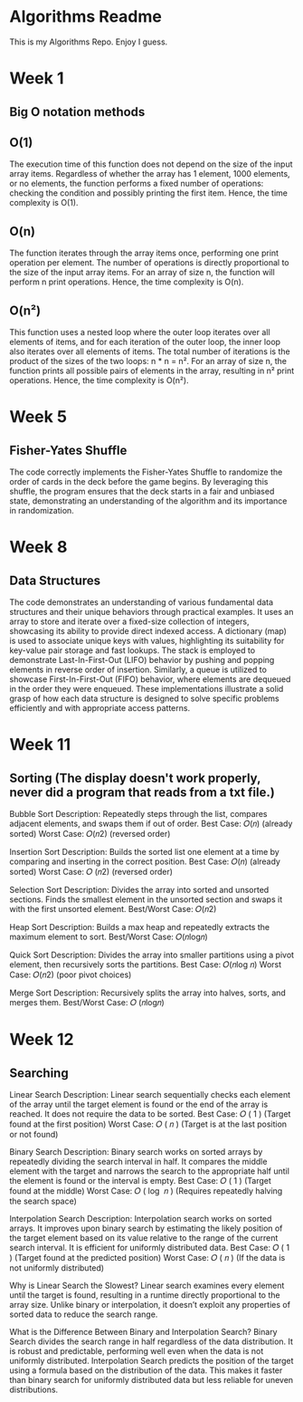 # Algorithms  Readme

This is my  Algorithms Repo.
Enjoy I guess.

# Week 1

## Big O notation methods

## O(1)
The execution time of this function does not depend on the size of the input array items.
Regardless of whether the array has 1 element, 1000 elements, or no elements, the function performs a fixed number of operations: checking the condition and possibly printing the first item.
Hence, the time complexity is O(1).

## O(n)
The function iterates through the array items once, performing one print operation per element.
The number of operations is directly proportional to the size of the input array items.
For an array of size n, the function will perform n print operations.
Hence, the time complexity is O(n).

## O(n²)
This function uses a nested loop where the outer loop iterates over all elements of items, and for each iteration of the outer loop, the inner loop also iterates over all elements of items.
The total number of iterations is the product of the sizes of the two loops: n * n = n².
For an array of size n, the function prints all possible pairs of elements in the array, resulting in n² print operations.
Hence, the time complexity is O(n²).


# Week 5

## Fisher-Yates Shuffle

The code correctly implements the Fisher-Yates Shuffle to randomize the order of cards in the deck before the game begins. 
By leveraging this shuffle, the program ensures that the deck starts in a fair and unbiased state, demonstrating an understanding of the algorithm and its importance in randomization.


# Week 8

## Data Structures

The code demonstrates an understanding of various fundamental data structures and their unique behaviors through practical examples. 
It uses an array to store and iterate over a fixed-size collection of integers, showcasing its ability to provide direct indexed access. 
A dictionary (map) is used to associate unique keys with values, highlighting its suitability for key-value pair storage and fast lookups. 
The stack is employed to demonstrate Last-In-First-Out (LIFO) behavior by pushing and popping elements in reverse order of insertion. Similarly, a queue is utilized to showcase First-In-First-Out (FIFO) behavior, where elements are dequeued in the order they were enqueued. 
These implementations illustrate a solid grasp of how each data structure is designed to solve specific problems efficiently and with appropriate access patterns.

# Week 11

## Sorting (The display doesn't work properly, never did a program that reads from a txt file.)

Bubble Sort Description: Repeatedly steps through the list, compares adjacent elements, and swaps them if out of order. 
Best Case: 𝑂(𝑛) (already sorted) 
Worst Case: 𝑂(𝑛2) (reversed order)

Insertion Sort Description: Builds the sorted list one element at a time by comparing and inserting in the correct position. 
Best Case: 𝑂(𝑛) (already sorted) 
Worst Case: 𝑂 (𝑛2) (reversed order)

Selection Sort Description: Divides the array into sorted and unsorted sections. Finds the smallest element in the unsorted section and swaps it with the first unsorted element. 
Best/Worst Case: 𝑂(𝑛2)

Heap Sort Description: Builds a max heap and repeatedly extracts the maximum element to sort. 
Best/Worst Case: 𝑂(𝑛log𝑛)

Quick Sort Description: Divides the array into smaller partitions using a pivot element, then recursively sorts the partitions. 
Best Case: 𝑂(𝑛log ⁡𝑛)
Worst Case: 𝑂(𝑛2) (poor pivot choices)

Merge Sort Description: Recursively splits the array into halves, sorts, and merges them. 
Best/Worst Case: 𝑂 (𝑛log𝑛)

# Week 12

## Searching

Linear Search Description: Linear search sequentially checks each element of the array until the target element is found or the end of the array is reached. It does not require the data to be sorted. 
Best Case: 𝑂 ( 1 ) (Target found at the first position) 
Worst Case: 𝑂 ( 𝑛 ) (Target is at the last position or not found)

Binary Search Description: Binary search works on sorted arrays by repeatedly dividing the search interval in half. It compares the middle element with the target and narrows the search to the appropriate half until the element is found or the interval is empty. 
Best Case: 𝑂 ( 1 ) (Target found at the middle) 
Worst Case: 𝑂 ( log ⁡ 𝑛 ) (Requires repeatedly halving the search space)

Interpolation Search Description: Interpolation search works on sorted arrays. It improves upon binary search by estimating the likely position of the target element based on its value relative to the range of the current search interval. It is efficient for uniformly distributed data. 
Best Case: 𝑂 ( 1 ) (Target found at the predicted position) 
Worst Case: 𝑂 ( 𝑛 ) (If the data is not uniformly distributed)

Why is Linear Search the Slowest? 
Linear search examines every element until the target is found, resulting in a runtime directly proportional to the array size. Unlike binary or interpolation, it doesn’t exploit any properties of sorted data to reduce the search range.

What is the Difference Between Binary and Interpolation Search? 
Binary Search divides the search range in half regardless of the data distribution. It is robust and predictable, performing well even when the data is not uniformly distributed. Interpolation Search predicts the position of the target using a formula based on the distribution of the data. This makes it faster than binary search for uniformly distributed data but less reliable for uneven distributions.
